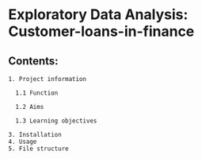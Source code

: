 # Exploratory Data Analysis: Customer-loans-in-finance

## Contents:
    1. Project information
   
      1.1 Function
   
      1.2 Aims
   
      1.3 Learning objectives
     
    3. Installation
    4. Usage
    5. File structure
